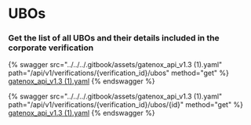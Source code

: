 # UBOs

### Get the list of all UBOs and their details included in the corporate verification

{% swagger src="../../../.gitbook/assets/gatenox_api_v1.3 (1).yaml" path="/api/v1/verifications/{verification_id}/ubos" method="get" %}
[gatenox_api_v1.3 (1).yaml](<../../../.gitbook/assets/gatenox_api_v1.3 (1).yaml>)
{% endswagger %}

{% swagger src="../../../.gitbook/assets/gatenox_api_v1.3 (1).yaml" path="/api/v1/verifications/{verification_id}/ubos/{id}" method="get" %}
[gatenox_api_v1.3 (1).yaml](<../../../.gitbook/assets/gatenox_api_v1.3 (1).yaml>)
{% endswagger %}
